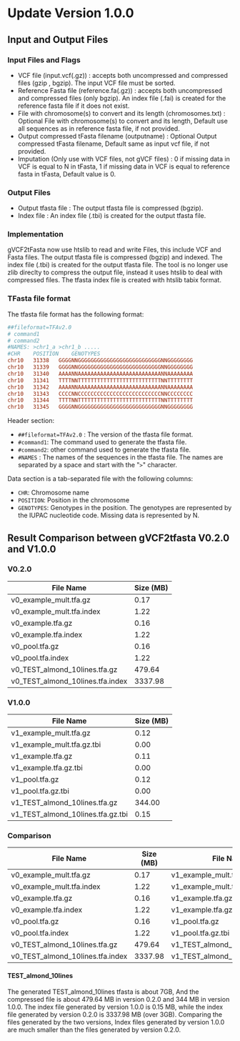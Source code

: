 # Update Version 1.0.0 

## Input and Output Files
### Input Files and Flags
- VCF file (input.vcf(.gz)) : accepts both uncompressed and compressed files (gzip , bgzip). The input VCF file must be sorted.
- Reference Fasta file (reference.fa(.gz)) : accepts both uncompressed and compressed files (only bgzip). An index file (.fai) is created for the reference fasta file if it does not exist.
- File with chromosome(s) to convert and its length (chromosomes.txt) : Optional File with chromosome(s) to convert and its length, Default use all sequences as in reference fasta file, if not provided.
- Output compressed tFasta filename (outputname) : Optional Output compressed tFasta filename, Default same as input vcf file, if not provided.
- Imputation (Only use with VCF files, not gVCF files) : 0 if missing data in VCF is equal to N in tFasta, 1 if missing data in VCF is equal to reference fasta in tFasta, Default value is 0.
### Output Files
- Output tfasta file : The output tfasta file is compressed (bgzip).
- Index file : An index file (.tbi) is created for the output tfasta file.

### Implementation
gVCF2tFasta now use htslib to read and write Files, this include  VCF and Fasta files. The output tfasta file is compressed (bgzip) and indexed. The index file (.tbi) is created for the output tfasta file.
The tool is no longer use zlib direclty to compress the output file, instead it uses htslib to deal with compressed files.
The tfasta index file is created with htslib tabix format.

### TFasta file format
The tfasta file format has the following format:
```ini
##fileformat=TFAv2.0
# command1 
# command2
#NAMES: >chr1_a >chr1_b .....
#CHR	POSITION	GENOTYPES
chr10	31338	GGGGNNGGGGGGGGGGGGGGGGGGGGGGGGGGNNGGGGGGGG
chr10	31339	GGGGNNGGGGGGGGGGGGGGGGGGGGGGGGGGNNGGGGGGGG
chr10	31340	AAAANNAAAAAAAAAAAAAAAAAAAAAAAAAANNAAAAAAAA
chr10	31341	TTTTNNTTTTTTTTTTTTTTTTTTTTTTTTTTNNTTTTTTTT
chr10	31342	AAAANNAAAAAAAAAAAAAAAAAAAAAAAAAANNAAAAAAAA
chr10	31343	CCCCNNCCCCCCCCCCCCCCCCCCCCCCCCCCNNCCCCCCCC
chr10	31344	TTTTNNTTTTTTTTTTTTTTTTTTTTTTTTTTNNTTTTTTTT
chr10	31345	GGGGNNGGGGGGGGGGGGGGGGGGGGGGGGGGNNGGGGGGGG
```

Header section:
- `##fileformat=TFAv2.0` : The version of the tfasta file format.
- `#command1`: The command used to generate the tfasta file.
- `#command2`: other command used to generate the tfasta file.
- `#NAMES` : The names of the sequences in the tfasta file. The names are separated by a space and start with the "`>`" character.

Data section is a tab-separated file with the following columns:
- `CHR`: Chromosome name
- `POSITION`: Position in the chromosome
- `GENOTYPES`: Genotypes in the position. The genotypes are represented by the IUPAC nucleotide code. Missing data is represented by N.


## Result Comparison between gVCF2tfasta V0.2.0 and V1.0.0

### V0.2.0

| File Name | Size (MB) |
| --------- | --------- |
| v0_example_mult.tfa.gz | 0.17 |
| v0_example_mult.tfa.index | 1.22 |
| v0_example.tfa.gz | 0.16 |
| v0_example.tfa.index | 1.22 |
| v0_pool.tfa.gz | 0.16 |
| v0_pool.tfa.index | 1.22 |
| v0_TEST_almond_10lines.tfa.gz | 479.64 |
| v0_TEST_almond_10lines.tfa.index | 3337.98 |


### V1.0.0
| File Name | Size (MB) |
| --------- | --------- |
| v1_example_mult.tfa.gz | 0.12 |
| v1_example_mult.tfa.gz.tbi | 0.00 |
| v1_example.tfa.gz | 0.11 |
| v1_example.tfa.gz.tbi | 0.00 |
| v1_pool.tfa.gz | 0.12 |
| v1_pool.tfa.gz.tbi | 0.00 |
| v1_TEST_almond_10lines.tfa.gz | 344.00 |
| v1_TEST_almond_10lines.tfa.gz.tbi | 0.15 |


### Comparison
| File Name | Size (MB) | File Name | Size (MB) |
| --------- | --------- | --------- | --------- |
| v0_example_mult.tfa.gz | 0.17 | v1_example_mult.tfa.gz | 0.12 |
| v0_example_mult.tfa.index | 1.22 | v1_example_mult.tfa.gz.tbi | 0.00 |
| v0_example.tfa.gz | 0.16 | v1_example.tfa.gz | 0.11 |
| v0_example.tfa.index | 1.22 | v1_example.tfa.gz.tbi | 0.00 |
| v0_pool.tfa.gz | 0.16 | v1_pool.tfa.gz | 0.12 |
| v0_pool.tfa.index | 1.22 | v1_pool.tfa.gz.tbi | 0.00 |
| v0_TEST_almond_10lines.tfa.gz | 479.64 | v1_TEST_almond_10lines.tfa.gz | 344.00 |
| v0_TEST_almond_10lines.tfa.index | 3337.98 | v1_TEST_almond_10lines.tfa.gz.tbi | 0.15 |


#### TEST_almond_10lines
The generated TEST_almond_10lines tfasta is about 7GB, And the compressed file is about 479.64 MB in version 0.2.0 and 344 MB in version 1.0.0. The index file generated by version 1.0.0 is 0.15 MB, while the index file generated by version 0.2.0 is 3337.98 MB (over 3GB). Comparing the files generated by the two versions, Index files generated by version 1.0.0 are much smaller than the files generated by version 0.2.0. 

